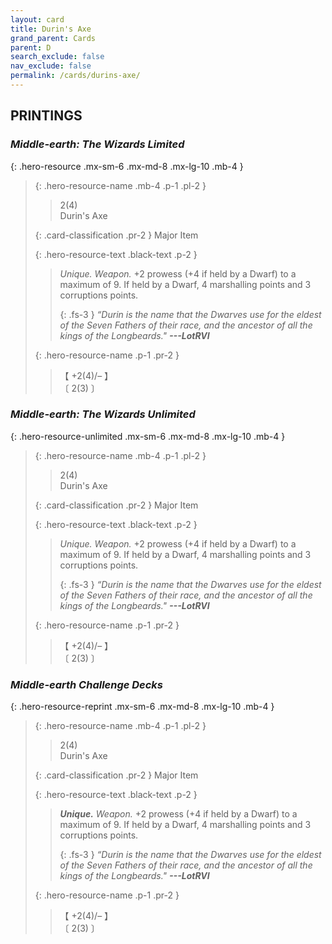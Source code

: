 ```yaml
---
layout: card
title: Durin's Axe
grand_parent: Cards
parent: D
search_exclude: false
nav_exclude: false
permalink: /cards/durins-axe/
---
```


## PRINTINGS


### _Middle-earth: The Wizards Limited_

{: .hero-resource .mx-sm-6 .mx-md-8 .mx-lg-10 .mb-4 }
> {: .hero-resource-name .mb-4 .p-1 .pl-2 }
> > <div class="card-mp">2(4)</div>
> > <div class="card-name">Durin's Axe</div>
>
> {: .card-classification .pr-2 }
> Major Item
>
> {: .hero-resource-text .black-text .p-2 }
> > _Unique._ _Weapon._ +2 prowess (+4 if held by a Dwarf) to a maximum of 9. If held by a Dwarf, 4 marshalling points and 3 corruptions points. 
> > 
> > {: .fs-3 } 
> > _“Durin is the name that the Dwarves use for the eldest of the Seven Fathers of their race, and the ancestor of all the kings of the Longbeards."_ ***---&#65279;LotRVI*** 
> 
> {: .hero-resource-name .p-1 .pr-2 }
> > <div class="card-shield">【 +2(4)/&ndash; 】</div>
> > <div class="card-corruption">〔 2(3) 〕</div>

### _Middle-earth: The Wizards Unlimited_

{: .hero-resource-unlimited .mx-sm-6 .mx-md-8 .mx-lg-10 .mb-4 }
> {: .hero-resource-name .mb-4 .p-1 .pl-2 }
> > <div class="card-mp">2(4)</div>
> > <div class="card-name">Durin's Axe</div>
>
> {: .card-classification .pr-2 }
> Major Item
>
> {: .hero-resource-text .black-text .p-2 }
> > _Unique._ _Weapon._ +2 prowess (+4 if held by a Dwarf) to a maximum of 9. If held by a Dwarf, 4 marshalling points and 3 corruptions points. 
> > 
> > {: .fs-3 } 
> > _“Durin is the name that the Dwarves use for the eldest of the Seven Fathers of their race, and the ancestor of all the kings of the Longbeards."_ ***---&#65279;LotRVI*** 
> 
> {: .hero-resource-name .p-1 .pr-2 }
> > <div class="card-shield">【 +2(4)/&ndash; 】</div>
> > <div class="card-corruption">〔 2(3) 〕</div>

### _Middle-earth Challenge Decks_

{: .hero-resource-reprint .mx-sm-6 .mx-md-8 .mx-lg-10 .mb-4 }
> {: .hero-resource-name .mb-4 .p-1 .pl-2 }
> > <div class="card-mp">2(4)</div>
> > <div class="card-name">Durin's Axe</div>
>
> {: .card-classification .pr-2 }
> Major Item
>
> {: .hero-resource-text .black-text .p-2 }
> > _**Unique.**_ _Weapon._ +2 prowess (+4 if held by a Dwarf) to a maximum of 9. If held by a Dwarf, 4 marshalling points and 3 corruptions points. 
> > 
> > {: .fs-3 } 
> > _“Durin is the name that the Dwarves use for the eldest of the Seven Fathers of their race, and the ancestor of all the kings of the Longbeards."_ ***---&#65279;LotRVI*** 
> 
> {: .hero-resource-name .p-1 .pr-2 }
> > <div class="card-shield">【 +2(4)/&ndash; 】</div>
> > <div class="card-corruption">〔 2(3) 〕</div>
